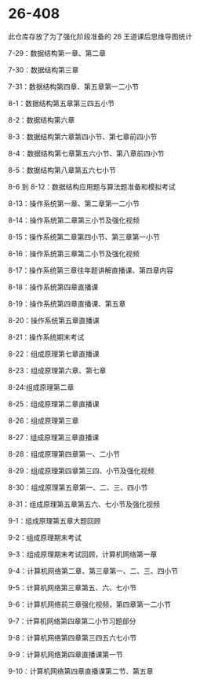 # 26-408

此仓库存放了为了强化阶段准备的 26 王道课后思维导图统计

7-29：数据结构第一章、第二章

7-30：数据结构第三章

7-31：数据结构第四章、第五章第一二小节

8-1：数据结构第五章第三四五小节

8-2：数据结构第六章

8-3：数据结构第六章第四小节、第七章前四小节

8-4：数据结构第七章第五六小节、第八章前四小节

8-5：数据结构第八章第五六七小节

8-6 到 8-12：数据结构应用题与算法题准备和模拟考试

8-13：操作系统第一章、第二章第一二小节

8-14：操作系统第二章第三小节及强化视频

8-15：操作系统第二章第四小节、第三章第一小节

8-16：操作系统第三章第二小节及强化视频

8-17：操作系统第三章往年题讲解直播课、第四章内容

8-18：操作系统第四章直播课

8-19：操作系统第四章直播课、第五章

8-20：操作系统第五章直播课

8-21：操作系统期末考试

8-22：组成原理第七章直播课

8-23：组成原理第六章、第七章

8-24:组成原理第二章

8-25：组成原理第二章直播课

8-26：组成原理第三章

8-27：组成原理第三章直播课

8-28：组成原理第四章第一、二小节

8-29：组成原理第四章第三四、小节及强化视频

8-30：组成原理第五章第一、二、三、四小节

8-31：组成原理第五章第五六、七小节及强化视频

9-1：组成原理第五章大题回顾

9-2：组成原理期末考试

9-3：组成原理期末考试回顾，计算机网络第一章

9-4：计算机网络第二章、第三章第一、二、三、四小节

9-5：计算机网络第三章第五、六、七小节

9-6：计算机网络前三章强化视频，第四章第一二小节

9-7：计算机网络第四章第二小节习题部分

9-8：计算机网络第四章第三四五六七小节

9-9：计算机网络第四章直播课第一节

9-10：计算机网络第四章直播课第二节、第五章
